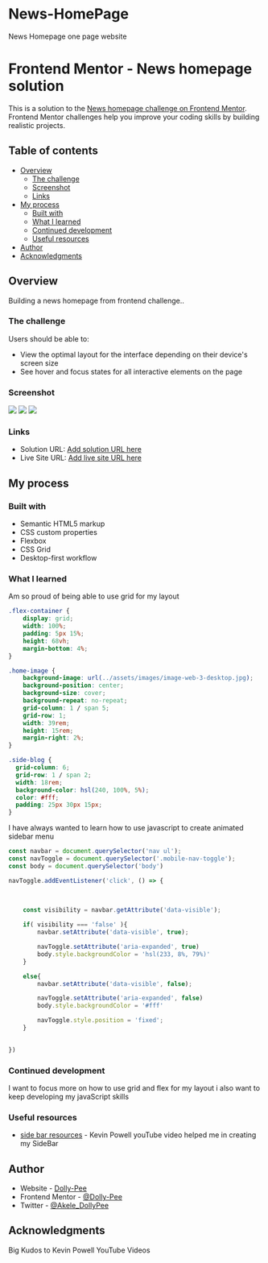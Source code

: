 # News-HomePage
News Homepage one page website
# Frontend Mentor - News homepage solution

This is a solution to the [News homepage challenge on Frontend Mentor](https://www.frontendmentor.io/challenges/news-homepage-H6SWTa1MFl). Frontend Mentor challenges help you improve your coding skills by building realistic projects. 

## Table of contents

- [Overview](#overview)
  - [The challenge](#the-challenge)
  - [Screenshot](#screenshot)
  - [Links](#links)
- [My process](#my-process)
  - [Built with](#built-with)
  - [What I learned](#what-i-learned)
  - [Continued development](#continued-development)
  - [Useful resources](#useful-resources)
- [Author](#author)
- [Acknowledgments](#acknowledgments)


## Overview
Building a news homepage from frontend challenge..
### The challenge

Users should be able to:

- View the optimal layout for the interface depending on their device's screen size
- See hover and focus states for all interactive elements on the page

### Screenshot

![](./assets/images/Screenshot%202023-02-25%20at%2014-04-34%20Frontend%20Mentor%20News%20homepage.png)
![](./assets/images/Screenshot%202023-02-25%20at%2014-06-50%20Frontend%20Mentor%20News%20homepage.png)
![](./assets/images/Screenshot%202023-02-25%20at%2014-07-14%20Frontend%20Mentor%20News%20homepage.png)


### Links

- Solution URL: [Add solution URL here](http://127.0.0.1:5500/index.html)
- Live Site URL: [Add live site URL here](https://dolly-pee.github.io/News-HomePage/)

## My process

### Built with

- Semantic HTML5 markup
- CSS custom properties
- Flexbox
- CSS Grid
- Desktop-first workflow


### What I learned

Am so proud of being able to use grid for my layout

```css
.flex-container {
    display: grid;
    width: 100%;
    padding: 5px 15%;
    height: 68vh;
    margin-bottom: 4%;
}

.home-image {
    background-image: url(../assets/images/image-web-3-desktop.jpg);
    background-position: center;
    background-size: cover;
    background-repeat: no-repeat;
    grid-column: 1 / span 5;
    grid-row: 1;
    width: 39rem;
    height: 15rem;
    margin-right: 2%;
}

.side-blog {
  grid-column: 6;
  grid-row: 1 / span 2;
  width: 18rem;
  background-color: hsl(240, 100%, 5%);
  color: #fff;
  padding: 25px 30px 15px;
}
```

I have always wanted to learn how to use javascript to create animated sidebar menu 
```js
const navbar = document.querySelector('nav ul');
const navToggle = document.querySelector('.mobile-nav-toggle');
const body = document.querySelector('body')

navToggle.addEventListener('click', () => {
   
    

    const visibility = navbar.getAttribute('data-visible');

    if( visibility === 'false' ){
        navbar.setAttribute('data-visible', true);

        navToggle.setAttribute('aria-expanded', true)
        body.style.backgroundColor = 'hsl(233, 8%, 79%)'
    }

    else{
        navbar.setAttribute('data-visible', false);

        navToggle.setAttribute('aria-expanded', false)
        body.style.backgroundColor = '#fff'

        navToggle.style.position = 'fixed';
    }
    

})
```


### Continued development

I want to focus more on how to use grid and flex for my layout
i also want to keep developing my javaScript skills


### Useful resources

- [side bar resources](https://www.example.com) - Kevin Powell youTube video helped me in creating my SideBar

## Author

- Website - [Dolly-Pee](https://dolly-pee.github.io/News-HomePage/)
- Frontend Mentor - [@Dolly-Pee](https://www.frontendmentor.io/profile/Dolly-Pee)
- Twitter - [@Akele_DollyPee](https://www.twitter.com/@Akele_DollyPee)


## Acknowledgments

Big Kudos to Kevin Powell YouTube Videos

